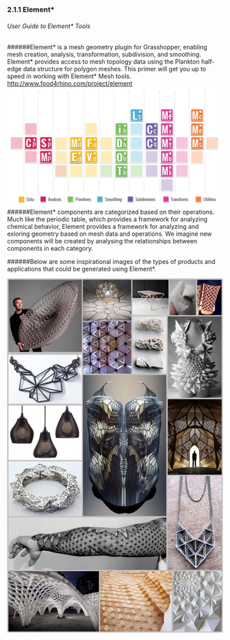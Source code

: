 ### 2.1.1 Element* 
###### User Guide to Element* Tools

######Element\* is a mesh geometry plugin for Grasshopper, enabling mesh creation, analysis, transformation, subdivision, and smoothing. Element\* provides access to mesh topology data using the Plankton half-edge data structure for polygon meshes. This primer will get you up to speed in working with Element\* Mesh tools. http://www.food4rhino.com/project/element
![IMAGE](images/2-1-1/2-1-1_001_Element_Icons_Cover.png)
######Element\* components are categorized based on their operations. Much like the periodic table, which provides a framework for analyzing chemical behavior, Element provides a framework for analyzing and exloring geometry based on mesh data and operations. We imagine new components will be created by analysing the relationships between components in each category.


######Below are some inspirational images of the types of products and applications that could be generated using Element*.

![IMAGE](images/2-1-1/2-1-1_002_Element-Primer-Reference-Images.jpg)

